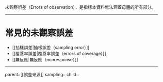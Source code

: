 未觀察誤差（Errors of observation），是指樣本資料無法涵蓋母體的所有部分。
- - -
# 常見的未觀察誤差
- [[抽樣誤差|抽樣誤差（sampling error）]]
- [[覆蓋率誤差|覆蓋率誤差（errors of coverage）]]
- [[無反應|無反應（nonresponse）]]
- - -
parent::[[誤差來源]]
sampling::
child::